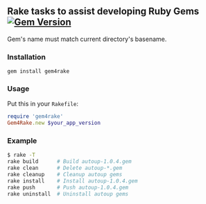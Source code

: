 ## Rake tasks to assist developing Ruby Gems [![Gem Version](https://badge.fury.io/rb/gem4rake.svg)](http://badge.fury.io/rb/gem4rake)

Gem's name must match current directory's basename.

### Installation

`gem install gem4rake`

### Usage

Put this in your `Rakefile`:

```ruby
require 'gem4rake'
Gem4Rake.new $your_app_version
```

### Example

```sh
$ rake -T
rake build      # Build autoup-1.0.4.gem  
rake clean      # Delete autoup-*.gem
rake cleanup    # Cleanup autoup gems
rake install    # Install autoup-1.0.4.gem
rake push       # Push autoup-1.0.4.gem
rake uninstall  # Uninstall autoup gems
```
